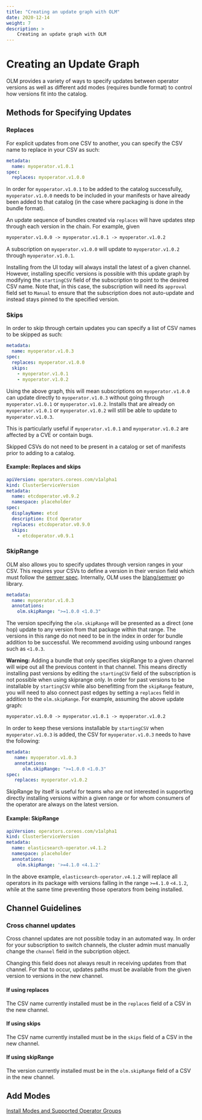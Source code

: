 ```yaml
---
title: "Creating an update graph with OLM"
date: 2020-12-14
weight: 7
description: >
    Creating an update graph with OLM
---
```


# Creating an Update Graph

OLM provides a variety of ways to specify updates between operator versions as well as different add
modes (requires bundle format) to control how versions fit into the catalog.

## Methods for Specifying Updates

### Replaces

For explicit updates from one CSV to another, you can specify the CSV name to replace in your CSV as
such:

```yaml
metadata:
  name: myoperator.v1.0.1
spec:
  replaces: myoperator.v1.0.0
```

In order for `myoperator.v1.0.1` to be added to the catalog successfully, `myoperator.v1.0.0` needs to
be included in your manifests or have already been added to that catalog (in the case where packaging
is done in the bundle format).

An update sequence of bundles created via `replaces` will have updates step through each version in
the chain. For example, given

```txt
myoperator.v1.0.0 -> myoperator.v1.0.1 -> myoperator.v1.0.2
```

A subscription on `myoperator.v1.0.0` will update to `myoperator.v1.0.2` through `myoperator.v1.0.1`.

Installing from the UI today will always install the latest of a given channel. However, installing
specific versions is possible with this update graph by modifying the `startingCSV` field
of the subscription to point to the desired CSV name. Note that, in this case, the subscription will
need its `approval` field set to `Manual` to ensure that the subscription does not auto-update and
instead stays pinned to the specified version.

### Skips

In order to skip through certain updates you can specify a list of CSV names to be skipped as such:

```yaml
metadata:
  name: myoperator.v1.0.3
spec:
  replaces: myoperator.v1.0.0
  skips:
    - myoperator.v1.0.1
    - myoperator.v1.0.2
```

Using the above graph, this will mean subscriptions on `myoperator.v1.0.0` can update directly to
`myoperator.v1.0.3` without going through `myoperator.v1.0.1` or `myoperator.v1.0.2`. Installs
that are already on `myoperator.v1.0.1` or `myoperator.v1.0.2` will still be able to update to
`myoperator.v1.0.3`.

This is particularly useful if `myoperator.v1.0.1` and `myoperator.v1.0.2` are affected by a CVE
or contain bugs.

Skipped CSVs do not need to be present in a catalog or set of manifests prior to adding to a catalog.

#### Example: Replaces and skips

```yaml
apiVersion: operators.coreos.com/v1alpha1
kind: ClusterServiceVersion
metadata:
  name: etcdoperator.v0.9.2
  namespace: placeholder
spec:
  displayName: etcd
  description: Etcd Operator
  replaces: etcdoperator.v0.9.0
  skips:
    - etcdoperator.v0.9.1
```

### SkipRange

OLM also allows you to specify updates through version ranges in your CSV. This requires your CSVs
to define a version in their version field which must follow the [semver spec](https://semver.org/).
Internally, OLM uses the [blang/semver](https://github.com/blang/semver) go library.

```yaml
metadata:
  name: myoperator.v1.0.3
  annotations:
    olm.skipRange: ">=1.0.0 <1.0.3"
```

The version specifying the `olm.skipRange` will be presented as a direct (one hop) update to
any version from that package within that range. The versions in this range do not need to be in
the index in order for bundle addition to be successful. We recommend avoiding using unbound ranges
such as `<1.0.3`.

**Warning:** Adding a bundle that only specifies skipRange to a given channel will wipe out all
the previous content in that channel. This means directly installing past versions by editing
the `startingCSV` field of the subscription is not possible when using skiprange only. In order
for past versions to be installable by `startingCSV` while also benefitting from the `skipRange`
feature, you will need to also connect past edges by setting a `replaces` field in addition to
the `olm.skipRange`. For example, assuming the above update graph:

```txt
myoperator.v1.0.0 -> myoperator.v1.0.1 -> myoperator.v1.0.2
```

In order to keep these versions installable by `startingCSV` when `myoperator.v1.0.3` is added,
the CSV for `myoperator.v1.0.3` needs to have the following:

```yaml
metadata:
   name: myoperator.v1.0.3
   annotations:
      olm.skipRange: ">=1.0.0 <1.0.3"
spec:
   replaces: myoperator.v1.0.2
```

SkipRange by itself is useful for teams who are not interested in supporting directly installing
versions within a given range or for whom consumers of the operator are always on the latest
version.

#### Example: SkipRange

```yaml
apiVersion: operators.coreos.com/v1alpha1
kind: ClusterServiceVersion
metadata:
  name: elasticsearch-operator.v4.1.2
  namespace: placeholder
  annotations:
    olm.skipRange: '>=4.1.0 <4.1.2'
```

In the above example, `elasticsearch-operator.v4.1.2` will replace all operators in its package with versions falling in the range `>=4.1.0` `<4.1.2`, while at the same time preventing those operators from being installed.

## Channel Guidelines

### Cross channel updates

Cross channel updates are not possible today in an automated way. In order for your subscription
to switch channels, the cluster admin must manually change the `channel` field in the subcription
object.

Changing this field does not always result in receiving updates from that channel. For that to
occur, updates paths must be available from the given version to versions in the new channel.

#### If using replaces

The CSV name currently installed must be in the `replaces` field of a CSV in the new channel.

#### If using skips

The CSV name currently installed must be in the `skips` field of a CSV in the new channel.

#### If using skipRange

The version currently installed must be in the `olm.skipRange` field of a CSV in the new channel.

## Add Modes

[Install Modes and Supported Operator Groups](/docs/concepts/crds/operatorgroup/#installmodes-and-supported-operatorgroups)
